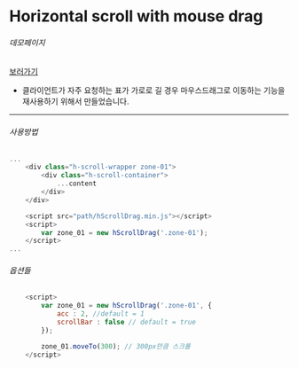 # Horizontal scroll with mouse drag

###### 데모페이지

[보러가기](http://heavybear.cafe24.com/scrollDrag/)

- 클라이언트가 자주 요청하는 표가 가로로 길 경우 마우스드래그로 이동하는 기능을 재사용하기 위해서 만들었습니다.
---

###### 사용방법
```javascript
...
    <div class="h-scroll-wrapper zone-01">
        <div class="h-scroll-container">
            ...content
        </div>
    </div>

    <script src="path/hScrollDrag.min.js"></script>
    <script>
        var zone_01 = new hScrollDrag('.zone-01');
    </script>
...
```

###### 옵션들
```javascript
    <script>
        var zone_01 = new hScrollDrag('.zone-01', {
            acc : 2, //default = 1
            scrollBar : false // default = true
        });

        zone_01.moveTo(300); // 300px만큼 스크롤
    </script>
```
